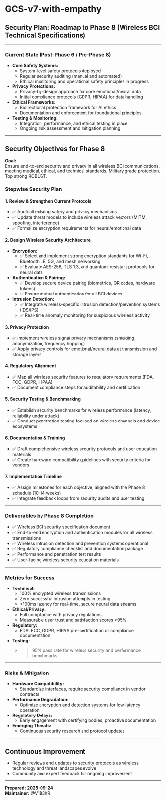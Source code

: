 # GCS-v7-with-empathy  
## Security Plan: Roadmap to Phase 8 (Wireless BCI Technical Specifications)

---

### **Current State (Post-Phase 6 / Pre-Phase 8)**

- **Core Safety Systems:**  
  - System-level safety protocols deployed  
  - Regular security auditing (manual and automated)  
  - Ethical monitoring and operational safety principles in progress
- **Privacy Protections:**  
  - Privacy-by-design approach for core emotional/neural data
  - Initial compliance protocols (GDPR, HIPAA) for data handling
- **Ethical Frameworks:**  
  - Bidirectional protection framework for AI ethics  
  - Documentation and enforcement for foundational principles
- **Testing & Monitoring:**  
  - Integration, performance, and ethical testing in place  
  - Ongoing risk assessment and mitigation planning

---

## **Security Objectives for Phase 8**

**Goal:**  
Ensure end-to-end security and privacy in all wireless BCI communications, meeting medical, ethical, and technical standards. Military grade protection. Top strong ROBUST.

### **Stepwise Security Plan**

#### **1. Review & Strengthen Current Protocols**
- ✅ Audit all existing safety and privacy mechanisms
- ✅ Update threat models to include wireless attack vectors (MITM, spoofing, interference)  
- ✅ Formalize encryption requirements for neural/emotional data

#### **2. Design Wireless Security Architecture**
- **Encryption:**  
  - ✅ Select and implement strong encryption standards for Wi-Fi, Bluetooth LE, 5G, and mesh networking
  - ✅ Evaluate AES-256, TLS 1.3, and quantum-resistant protocols for neural data
- **Authentication & Pairing:**  
  - ✅ Develop secure device pairing (biometrics, QR codes, hardware tokens)
  - ✅ Ensure mutual authentication for all BCI devices
- **Intrusion Detection:**  
  - ✅ Integrate wireless-specific intrusion detection/prevention systems (IDS/IPS)
  - ✅ Real-time anomaly monitoring for suspicious wireless activity

#### **3. Privacy Protection**
- ✅ Implement wireless signal privacy mechanisms (shielding, anonymization, frequency hopping)
- ✅ Apply privacy controls for emotional/neural data at transmission and storage layers

#### **4. Regulatory Alignment**
- ✅ Map all wireless security features to regulatory requirements (FDA, FCC, GDPR, HIPAA)
- ✅ Document compliance steps for auditability and certification

#### **5. Security Testing & Benchmarking**
- ✅ Establish security benchmarks for wireless performance (latency, reliability under attack)
- ✅ Conduct penetration testing focused on wireless channels and device ecosystems

#### **6. Documentation & Training**
- ✅ Draft comprehensive wireless security protocols and user education materials
- ✅ Create hardware compatibility guidelines with security criteria for vendors

#### **7. Implementation Timeline**
- ✅ Assign milestones for each objective, aligned with the Phase 8 schedule (10-14 weeks)
- ✅ Integrate feedback loops from security audits and user testing

---

### **Deliverables by Phase 8 Completion**

- ✅ Wireless BCI security specification document
- ✅ End-to-end encryption and authentication modules for all wireless transmissions
- ✅ Wireless intrusion detection and prevention systems operational
- ✅ Regulatory compliance checklist and documentation package
- ✅ Performance and penetration test results
- ✅ User-facing wireless security education materials

---

### **Metrics for Success**

- **Technical:**  
  - 100% encrypted wireless transmissions  
  - Zero successful intrusion attempts in testing  
  - <100ms latency for real-time, secure neural data streams
- **Ethical/Privacy:**  
  - Full compliance with privacy regulations  
  - Measurable user trust and satisfaction scores >95%
- **Regulatory:**  
  - FDA, FCC, GDPR, HIPAA pre-certification or compliance documentation
- **Testing:**  
  - >95% pass rate for wireless security and performance benchmarks

---

### **Risks & Mitigation**

- **Hardware Compatibility:**  
  - Standardize interfaces, require security compliance in vendor contracts
- **Performance Degradation:**  
  - Optimize encryption and detection systems for low-latency operation
- **Regulatory Delays:**  
  - Early engagement with certifying bodies, proactive documentation
- **Emerging Threats:**  
  - Continuous security research and protocol updates

---

## **Continuous Improvement**

- Regular reviews and updates to security protocols as wireless technology and threat landscapes evolve
- Community and expert feedback for ongoing improvement

---

**Prepared: 2025-09-24**  
**Maintainer:** @V1B3hR  
